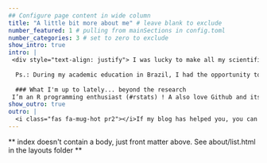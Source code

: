 ```yaml
---
## Configure page content in wide column
title: "A little bit more about me" # leave blank to exclude
number_featured: 1 # pulling from mainSections in config.toml
number_categories: 3 # set to zero to exclude
show_intro: true
intro: |
 <div style="text-align: justify"> I was lucky to make all my scientific education in Amazon region institutions, living biodiversity in my blood. I was moved to Rio de Janeiro where I finished my Ph.D and geared my subsequent research towards the spatial analysis of biodiversity, focusing on the impact of global change (climate change and land-use and land-cover changes). 
 
  Ps.: During my academic education in Brazil, I had the opportunity to live with people from different countries. At that time, I perceived that I was too much care about speaking the closest of native English (and imitating accents rsrs). While my friends from outside who lived in Brazil cared about being understood without imitating Brazilian accents, because of course, they are not Brazillian. Anyway, I still care to say people's names rightly and in the right sidebar there is an audio to correctly pronounce my name, enjoy!
  
  ### What I'm up to lately... beyond the research
 I’m an R programming enthusiast (#rstats) ! A also love Github and its features. I usually spend Sundays reading books and drinking coffee or tea. I like good dishes and drinks, beaches and hot weather. </div>
show_outro: true
outro: |
  <i class="fas fa-mug-hot pr2"></i>If my blog has helped you, you can [buy me a coffee](https://ko-fi.com/)!
---
```


** index doesn't contain a body, just front matter above.
See about/list.html in the layouts folder **
